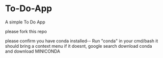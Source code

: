 # To-Do-App
A simple To Do App

please fork this repo

please confirm you have conda installed-- Run "conda" in your cmd/bash it should bring a context menu
if it doesnt, google search download conda and download MINICONDA


